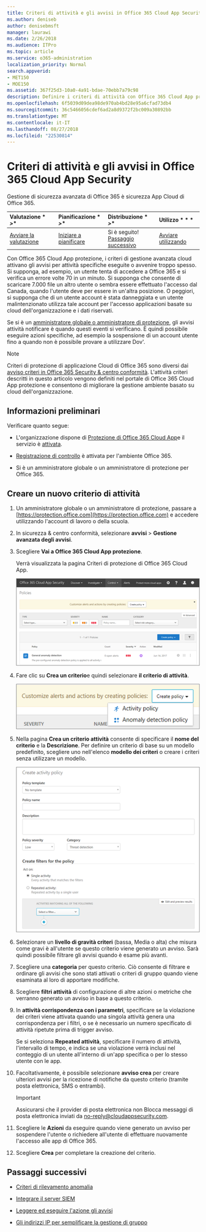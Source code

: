 ```yaml
---
title: Criteri di attività e gli avvisi in Office 365 Cloud App Security
ms.author: deniseb
author: denisebmsft
manager: laurawi
ms.date: 2/26/2018
ms.audience: ITPro
ms.topic: article
ms.service: o365-administration
localization_priority: Normal
search.appverid:
- MET150
- MOE150
ms.assetid: 367f25d3-10a0-4a91-bdae-70ebb7a79c98
description: Definire i criteri di attività con Office 365 Cloud App protezione per impostare gli avvisi per attivare indicanti l'attività specifiche eseguite avvenire troppo spesso. Tramite l'impostazione dei criteri per attivare gli avvisi, possono essere informati e monitorare le attività specifiche.
ms.openlocfilehash: 6f5039d09dea98de970ab4bd28e95a6cfad73db4
ms.sourcegitcommit: 36c5466056cdef6ad2a8d9372f2bc009a30892bb
ms.translationtype: MT
ms.contentlocale: it-IT
ms.lasthandoff: 08/27/2018
ms.locfileid: "22530814"
---
```

# <a name="activity-policies-and-alerts-in-office-365-cloud-app-security"></a>Criteri di attività e gli avvisi in Office 365 Cloud App Security

Gestione di sicurezza avanzata di Office 365 è sicurezza App Cloud di Office 365.
  
|Valutazione * *\>**|Pianificazione * *\>**|Distribuzione * *\>**|Utilizzo * * *|
|:-----|:-----|:-----|:-----|
|[Avviare la valutazione](office-365-cas-overview.md) <br/> |[Iniziare a pianificare](get-ready-for-office-365-cas.md) <br/> |Si è seguito!  <br/> [Passaggio successivo](anomaly-detection-policies-in-ocas.md) <br/> |[Avviare utilizzando](utilization-activities-for-ocas.md) <br/> |
   
Con Office 365 Cloud App protezione, i criteri di gestione avanzata cloud attivano gli avvisi per attività specifiche eseguite o avvenire troppo spesso. Si supponga, ad esempio, un utente tenta di accedere a Office 365 e si verifica un errore volte 70 in un minuto. Si supponga che consente di scaricare 7.000 file un altro utente o sembra essere effettuato l'accesso dal Canada, quando l'utente deve per essere in un'altra posizione. O peggiori, si supponga che di un utente account è stata danneggiata e un utente malintenzionato utilizza tale account per l'accesso applicazioni basate su cloud dell'organizzazione e i dati riservati.
  
Se si è un [amministratore globale o amministratore di protezione](permissions-in-the-security-and-compliance-center.md), gli avvisi attività notificare è quando questi eventi si verificano. È quindi possibile eseguire azioni specifiche, ad esempio la sospensione di un account utente fino a quando non è possibile provare a utilizzare Dov'.
  
> [!NOTE]
> Criteri di protezione di applicazione Cloud di Office 365 sono diversi dai [avviso criteri in Office 365 Security &amp; centro conformità](alert-policies.md). L'attività criteri descritti in questo articolo vengono definiti nel portale di Office 365 Cloud App protezione e consentono di migliorare la gestione ambiente basato su cloud dell'organizzazione. 
  
## <a name="before-you-begin"></a>Informazioni preliminari

Verificare quanto segue:
  
- L'organizzazione dispone di [Protezione di Office 365 Cloud App](office-365-cas-overview.md)e il servizio è [attivata](turn-on-office-365-cas.md).
    
- [Registrazione di controllo](turn-audit-log-search-on-or-off.md) è attivata per l'ambiente Office 365. 
    
- Si è un amministratore globale o un amministratore di protezione per Office 365.
    
## <a name="create-a-new-activity-policy"></a>Creare un nuovo criterio di attività

1. Un amministratore globale o un amministratore di protezione, passare a [https://protection.office.com](https://protection.office.com) e accedere utilizzando l'account di lavoro o della scuola. 
    
2. In sicurezza &amp; centro conformità, selezionare **avvisi** \> **Gestione avanzata degli avvisi**.
    
3. Scegliere **Vai a Office 365 Cloud App protezione**.
    
    Verrà visualizzata la pagina Criteri di protezione di Office 365 Cloud App.
    
    ![Quando si passa al portale di protezione di applicazioni di Office 365 Cloud, si inizia con la pagina criteri](media/5cb8833c-4e08-438c-bab3-91b5106f6f3f.png)
  
4. Fare clic su **Crea un criterio**e quindi selezionare **il criterio di attività**.
    
    ![Quando si crea un criterio di accesso client di Office 365, è possibile scegliere tra i criteri di attività e rilevamento anomalia.](media/79f34535-ddf9-4a5b-a0a3-8766bf9c174c.png)
  
5. Nella pagina **Crea un criterio attività** consente di specificare il **nome del criterio** e la **Descrizione**. Per definire un criterio di base su un modello predefinito, scegliere uno nell'elenco **modello dei criteri** o creare i criteri senza utilizzare un modello. 
    
    ![È possibile creare criteri di attività con Office 365 Cloud App protezione.](media/4083a76f-7074-4d6a-8200-6d76d49259d7.png)
  
6. Selezionare un **livello di gravità criteri** (bassa, Media o alta) che misura come gravi è all'utente se questo criterio viene generato un avviso. Sarà quindi possibile filtrare gli avvisi quando è esame più avanti. 
    
7. Scegliere una **categoria** per questo criterio. Ciò consente di filtrare e ordinare gli avvisi che sono stati attivati o criteri di gruppo quando viene esaminata al loro di apportare modifiche. 
    
8. Scegliere **filtri attività** di configurazione di altre azioni o metriche che verranno generato un avviso in base a questo criterio. 
    
9. In **attività corrispondenza con i parametri**, specificare se la violazione dei criteri viene attivata quando una singola attività genera una corrispondenza per i filtri, o se è necessario un numero specificato di attività ripetute prima di trigger avviso.
    
    Se si seleziona **Repeated attività**, specificare il numero di attività, l'intervallo di tempo, e indica se una violazione verrà inclusi nel conteggio di un utente all'interno di un'app specifica o per lo stesso utente con le app.
    
10. Facoltativamente, è possibile selezionare **avviso crea** per creare ulteriori avvisi per la ricezione di notifiche da questo criterio (tramite posta elettronica, SMS o entrambi). 
    
    > [!IMPORTANT]
    > Assicurarsi che il provider di posta elettronica non Blocca messaggi di posta elettronica inviati da no-reply@cloudappsecurity.com. 
  
11. Scegliere le **Azioni** da eseguire quando viene generato un avviso per sospendere l'utente o richiedere all'utente di effettuare nuovamente l'accesso alle app di Office 365. 
    
12. Scegliere **Crea** per completare la creazione del criterio. 
    
## <a name="next-steps"></a>Passaggi successivi

- [Criteri di rilevamento anomalia](anomaly-detection-policies-in-ocas.md)
    
- [Integrare il server SIEM](integrate-your-siem-server-with-office-365-cas.md)
    
- [Leggere ed eseguire l'azione gli avvisi](review-office-365-cas-alerts.md)
    
- [Gli indirizzi IP per semplificare la gestione di gruppo](group-your-ip-addresses-in-ocas.md)
    


